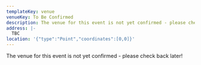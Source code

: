 ```yaml
---
templateKey: venue
venueKey: To Be Confirmed
description: The venue for this event is not yet confirmed - please check back later
address: |-
  TBC
location: '{"type":"Point","coordinates":[0,0]}'
---
```

The venue for this event is not yet confirmed - please check back later!
